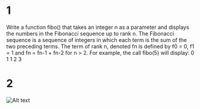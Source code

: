 # 1
Write a function fibo() that takes an integer n as a parameter and displays the numbers in the Fibonacci sequence up to rank n. 
The Fibonacci sequence is a sequence of integers in which each term is the sum of the two preceding terms.
The term of rank n, denoted fn is defined by f0 = 0, f1 = 1 and fn = fn-1 + fn-2 for n > 2.
For example, the call fibo(5) will display: 0 1 1 2 3

# 2
![Alt text](https://github.com/XINHAO-ZHANG/python-daily-exo/blob/005ebe9b81b27c739648d26ef6a96c396afea59e/worksheet_update/exo2.4.png)
